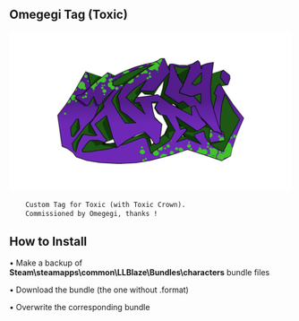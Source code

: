 ## Omegegi Tag (Toxic)
![](Workfiles/Render.png)

		Custom Tag for Toxic (with Toxic Crown).
		Commissioned by Omegegi, thanks !
		
## How to Install
• Make a backup of **Steam\steamapps\common\LLBlaze\Bundles\characters** bundle files

• Download the bundle (the one without .format)

• Overwrite the corresponding bundle
